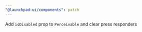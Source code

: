 ```yaml
---
"@launchpad-ui/components": patch
---
```


Add `isDisabled` prop to `Perceivable` and clear press responders
